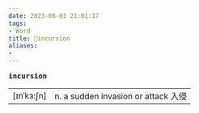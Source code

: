 ```yaml
---
date: 2023-08-01 21:01:17
tags: 
- Word
title: 📖incursion
aliases: 
- 
---
```


<pre><strong>incursion</strong></pre>
|   |   |
|---|---|
|[ɪnˈkɜ:ʃn]|n. a sudden invasion or attack ⼊侵|